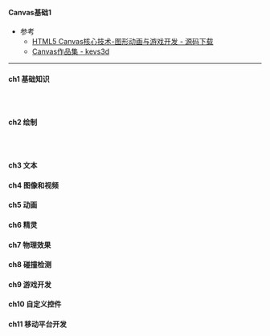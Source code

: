 #### **Canvas基础1**
* 参考
  + [HTML5 Canvas核心技术-图形动画与游戏开发 - 源码下载](https://github.com/corehtml5canvas/code)
  + [Canvas作品集 - kevs3d](http://www.kevs3d.co.uk/dev/phoria/index.html)

* * * * *

#### **ch1 基础知识**


```



```

#### **ch2 绘制**


```



```

#### **ch3 文本**
#### **ch4 图像和视频**
#### **ch5 动画**
#### **ch6 精灵**
#### **ch7 物理效果**
#### **ch8 碰撞检测**
#### **ch9 游戏开发**
#### **ch10 自定义控件**
#### **ch11 移动平台开发**